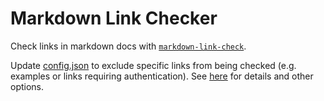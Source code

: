 # Markdown Link Checker

Check links in markdown docs with
[`markdown-link-check`](https://github.com/tcort/markdown-link-check).

Update [config.json](./config.json) to exclude specific links from being
checked (e.g. examples or links requiring authentication).  See
[here](https://github.com/tcort/markdown-link-check/blob/master/README.md#config-file-format)
for details and other options.
